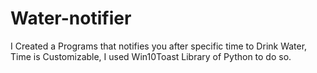 # Water-notifier
I Created a Programs that notifies you after specific time to Drink Water, Time is Customizable, I used Win10Toast Library of Python to do so.
